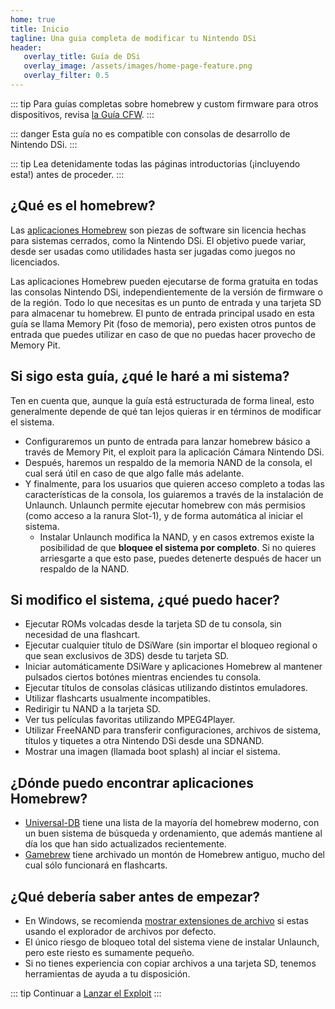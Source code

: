 ```yaml
---
home: true
title: Inicio
tagline: Una guia completa de modificar tu Nintendo DSi
header:
   overlay_title: Guía de DSi
   overlay_image: /assets/images/home-page-feature.png
   overlay_filter: 0.5
---
```


::: tip
Para guías completas sobre homebrew y custom firmware para otros dispositivos, revisa [la Guía CFW](https://cfw.guide/).
:::

::: danger
Esta guía no es compatible con consolas de desarrollo de Nintendo DSi.
:::

::: tip
Lea detenidamente todas las páginas introductorias (¡incluyendo esta!) antes de proceder.
:::

## ¿Qué es el homebrew?

Las [aplicaciones Homebrew](https://en.wikipedia.org/wiki/Homebrew_(video_games)) son piezas de software sin licencia hechas para sistemas cerrados, como la Nintendo DSi. El objetivo puede variar, desde ser usadas como utilidades hasta ser jugadas como juegos no licenciados.

Las aplicaciones Homebrew pueden ejecutarse de forma gratuita en todas las consolas Nintendo DSi, independientemente de la versión de firmware o de la región. Todo lo que necesitas es un punto de entrada y una tarjeta SD para almacenar tu homebrew. El punto de entrada principal usado en esta guía se llama Memory Pit (foso de memoria), pero existen otros puntos de entrada que puedes utilizar en caso de que no puedas hacer provecho de Memory Pit.

## Si sigo esta guía, ¿qué le haré a mi sistema?

Ten en cuenta que, aunque la guía está estructurada de forma lineal, esto generalmente depende de qué tan lejos quieras ir en términos de modificar el sistema.

- Configuraremos un punto de entrada para lanzar homebrew básico a través de Memory Pit, el exploit para la aplicación Cámara Nintendo DSi.
- Después, haremos un respaldo de la memoria NAND de la consola, el cual será útil en caso de que algo falle más adelante.
- Y finalmente, para los usuarios que quieren acceso completo a todas las características de la consola, los guiaremos a través de la instalación de Unlaunch. Unlaunch permite ejecutar homebrew con más permisios (como acceso a la ranura Slot-1), y de forma automática al iniciar el sistema.
   - Instalar Unlaunch modifica la NAND, y en casos extremos existe la posibilidad de que **bloquee el sistema por completo**. Si no quieres arriesgarte a que esto pase, puedes detenerte después de hacer un respaldo de la NAND.

## Si modifico el sistema, ¿qué puedo hacer?

- Ejecutar ROMs volcadas desde la tarjeta SD de tu consola, sin necesidad de una flashcart.
- Ejecutar cualquier título de DSiWare (sin importar el bloqueo regional o que sean exclusivos de 3DS) desde tu tarjeta SD.
- Iniciar automáticamente DSiWare y aplicaciones Homebrew al mantener pulsados ciertos botónes mientras enciendes tu consola.
- Ejecutar títulos de consolas clásicas utilizando distintos emuladores.
- Utilizar flashcarts usualmente incompatibles.
- Redirigir tu NAND a la tarjeta SD.
- Ver tus películas favoritas utilizando MPEG4Player.
- Utilizar FreeNAND para transferir configuraciones, archivos de sistema, títulos y tiquetes a otra Nintendo DSi desde una SDNAND.
- Mostrar una imagen (llamada boot splash) al inciar el sistema.

## ¿Dónde puedo encontrar aplicaciones Homebrew?

- [Universal-DB](https://db.universal-team.net/ds) tiene una lista de la mayoría del homebrew moderno, con un buen sistema de búsqueda y ordenamiento, que además mantiene al día los que han sido actualizados recientemente.
- [Gamebrew](https://www.gamebrew.org/wiki/List_of_all_DS_homebrew) tiene archivado un montón de Homebrew antiguo, mucho del cual sólo funcionará en flashcarts.

## ¿Qué debería saber antes de empezar?

- En Windows, se recomienda [mostrar extensiones de archivo](file-extensions-%28windows%29) si estas usando el explorador de archivos por defecto.
- El único riesgo de bloqueo total del sistema viene de instalar Unlaunch, pero este riesto es sumamente pequeño.
- Si no tienes experiencia con copiar archivos a una tarjeta SD, tenemos herramientas de ayuda a tu disposición.

::: tip
Continuar a [Lanzar el Exploit](launching-the-exploit)
:::
